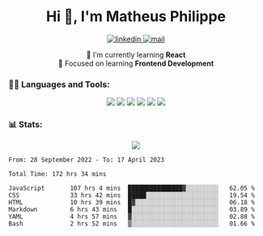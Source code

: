 
<h1 align="center">Hi 👋, I'm Matheus Philippe</h1>
<p align="center">
  <a href="https://www.linkedin.com/in/matheusphilippe-" target="_blank" rel="noopener noreferrer">
    <img alt="linkedin" src="https://img.shields.io/static/v1?label=&message=Linkedin&color=blue&logo=linkedin&style=for-the-badge" /> </a>
 
  <a href="mailto:matheus.philippe2002@gmail.com">
    <img alt="mail" src="https://img.shields.io/badge/Gmail-D14836?style=for-the-badge&logo=gmail&logoColor=white" /> </a>
 <div align='center'>
  🌱 I’m currently learning <strong>React</strong><br>
  📖 Focused on learning <strong>Frontend Development</strong>
</div>

   
</p>



<h3 align="left">🧑‍💻 Languages and Tools:</h3>

<p align="center">
  <img src="https://img.shields.io/badge/HTML5-E34F26?style=for-the-badge&logo=html5&logoColor=white" />
  <img src="https://img.shields.io/badge/CSS3-1572B6?style=for-the-badge&logo=css3&logoColor=white" />
  <img src="https://img.shields.io/badge/JavaScript-323330?style=for-the-badge&logo=javascript&logoColor=F7DF1E" /> 
  <img src="https://img.shields.io/badge/Git-F05032?style=for-the-badge&logo=git&logoColor=white" />
  <img src="https://img.shields.io/badge/Linux-FCC624?style=for-the-badge&logo=linux&logoColor=black" />
  <img src="https://img.shields.io/badge/VSCode-0078D4?style=for-the-badge&logo=visual%20studio%20code&logoColor=white" />
  
</p>

<h3 align="left"> 📊 Stats: </h3>

<p align="center">
  <img src="https://github-readme-stats.vercel.app/api/top-langs?username=mph7&show_icons=true&theme=tokyonight&hide_border=true&locale=en&langs_count=6&layout=compact" /> 



<!--START_SECTION:waka-->

```text
From: 28 September 2022 - To: 17 April 2023

Total Time: 172 hrs 34 mins

JavaScript       107 hrs 4 mins  ███████████████▓░░░░░░░░░   62.05 %
CSS              33 hrs 42 mins  █████░░░░░░░░░░░░░░░░░░░░   19.54 %
HTML             10 hrs 39 mins  █▓░░░░░░░░░░░░░░░░░░░░░░░   06.18 %
Markdown         6 hrs 43 mins   █░░░░░░░░░░░░░░░░░░░░░░░░   03.89 %
YAML             4 hrs 57 mins   ▓░░░░░░░░░░░░░░░░░░░░░░░░   02.88 %
Bash             2 hrs 52 mins   ▒░░░░░░░░░░░░░░░░░░░░░░░░   01.66 %
```

<!--END_SECTION:waka-->
</p>

